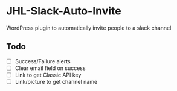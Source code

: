 # JHL-Slack-Auto-Invite
WordPress plugin to automatically invite people to a slack channel

## Todo

- [ ] Success/Failure alerts
- [ ] Clear email field on success
- [ ] Link to get Classic API key  
- [ ] Link/picture to get channel name
